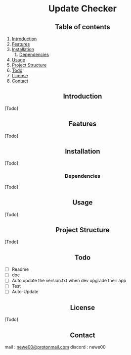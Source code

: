 <h1 align="center">Update Checker</h1>

<h2 align="center">Table of contents</h2>

<p align="center">

1. [Introduction](#introduction)
2. [Features](#features)
3. [Installation](#installation)
    1. [Dependencies](#dependencies)
4. [Usage](#usage)
5. [Project Structure](#project-structure)
6. [Todo](#todo)
7. [License](#license)
8. [Contact](#contact)

</p>

<h2 id="introduction" align="center">Introduction </h2>
[Todo]

<h2 id="features" align="center"> Features </h2>
[Todo]

<h2 id="installation" align="center"> Installation </h2>
[Todo]

<h3 id="dependencies" align="center"> Dependencies </h3>
[Todo]

<h2 id="usage" align="center"> Usage </h2>
[Todo]

<h2 id="project-structure" align="center"> Project Structure </h2>
[Todo]

<h2 id="todo" align="center"> Todo </h2>

- [ ] Readme
- [ ] doc
- [ ] Auto update the version.txt when dev upgrade their app
- [ ] Test
- [ ] Auto-Update

<h2 id="license" align="center"> License </h2>
[Todo]

<h2 id="contact" align="center"> Contact </h2>

mail : newe00@protonmail.com
discord : newe00



